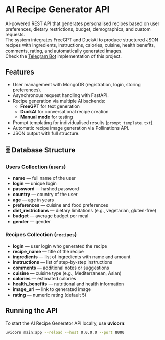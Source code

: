 # AI Recipe Generator API

AI-powered REST API that generates personalised recipes based on user preferences, dietary restrictions, budget, demographics, and custom requests.  
The system integrates FreeGPT and DuckAI to produce structured JSON recipes with ingredients, instructions, calories, cuisine, health benefits, comments, rating, and automatically generated images.  
Check the [Telegram Bot](https://github.com/gopyc-code/ai-recipe-generator-telegram) implementation of this project. 

## Features
- User management with MongoDB (registration, login, storing preferences).
- Asynchronous request handling with FastAPI.
- Recipe generation via multiple AI backends:
  - **FreeGPT** for text generation
  - **DuckAI** for conversational recipe creation
  - **Manual mode** for testing
- Prompt templating for individualised results (`prompt_template.txt`).
- Automatic recipe image generation via Pollinations API.
- JSON output with full structure.
## 🗄️ Database Structure

### Users Collection (`users`)
- **name** — full name of the user  
- **login** — unique login  
- **password** — hashed password  
- **country** — country of the user  
- **age** — age in years  
- **preferences** — cuisine and food preferences  
- **diet_restrictions** — dietary limitations (e.g., vegetarian, gluten-free)  
- **budget** — average budget per meal  
- **gender** — gender  

### Recipes Collection (`recipes`)
- **login** — user login who generated the recipe  
- **recipe_name** — title of the recipe  
- **ingredients** — list of ingredients with name and amount  
- **instructions** — list of step-by-step instructions  
- **comments** — additional notes or suggestions  
- **cuisine** — cuisine type (e.g., Mediterranean, Asian)  
- **calories** — estimated calories  
- **health_benefits** — nutritional and health information  
- **image_url** — link to generated image  
- **rating** — numeric rating (default 5)

## Running the API

To start the AI Recipe Generator API locally, use **uvicorn**:

```bash
uvicorn main:app --reload --host 0.0.0.0 --port 8000

